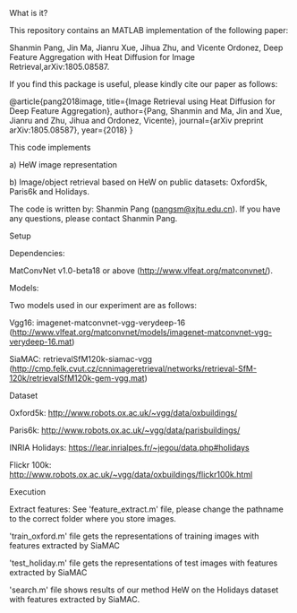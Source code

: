 What is it?

This repository contains an MATLAB implementation of the following paper:

Shanmin Pang, Jin Ma,  Jianru Xue, Jihua Zhu, and Vicente Ordonez, Deep Feature Aggregation with Heat Diffusion for Image Retrieval,arXiv:1805.08587.

If you find this package is useful, please kindly cite our paper as follows:

@article{pang2018image,
  title={Image Retrieval using Heat Diffusion for Deep Feature Aggregation},
  author={Pang, Shanmin and Ma, Jin and Xue, Jianru and Zhu, Jihua and Ordonez, Vicente},
  journal={arXiv preprint arXiv:1805.08587},
  year={2018}
}

This code implements

a) HeW image representation

b) Image/object retrieval based on HeW on public datasets: Oxford5k, Paris6k and Holidays.

The code is written by: Shanmin Pang (pangsm@xjtu.edu.cn). If you have any questions, please contact Shanmin Pang.

Setup

Dependencies:

MatConvNet v1.0-beta18 or above (http://www.vlfeat.org/matconvnet/).

Models:

Two models used in our experiment are as follows:

Vgg16: imagenet-matconvnet-vgg-verydeep-16 (http://www.vlfeat.org/matconvnet/models/imagenet-matconvnet-vgg-verydeep-16.mat)

SiaMAC: retrievalSfM120k-siamac-vgg (http://cmp.felk.cvut.cz/cnnimageretrieval/networks/retrieval-SfM-120k/retrievalSfM120k-gem-vgg.mat)

Dataset

Oxford5k: http://www.robots.ox.ac.uk/~vgg/data/oxbuildings/

Paris6k: http://www.robots.ox.ac.uk/~vgg/data/parisbuildings/

INRIA Holidays: https://lear.inrialpes.fr/~jegou/data.php#holidays

Flickr 100k: http://www.robots.ox.ac.uk/~vgg/data/oxbuildings/flickr100k.html

Execution

Extract features: See 'feature_extract.m' file, please change the pathname to the correct folder where you store images.

'train_oxford.m' file gets the representations of training images with features extracted by SiaMAC

'test_holiday.m' file gets the representations of test images with features extracted by SiaMAC

'search.m' file shows results of our method HeW on the Holidays dataset with features extracted by SiaMAC.

